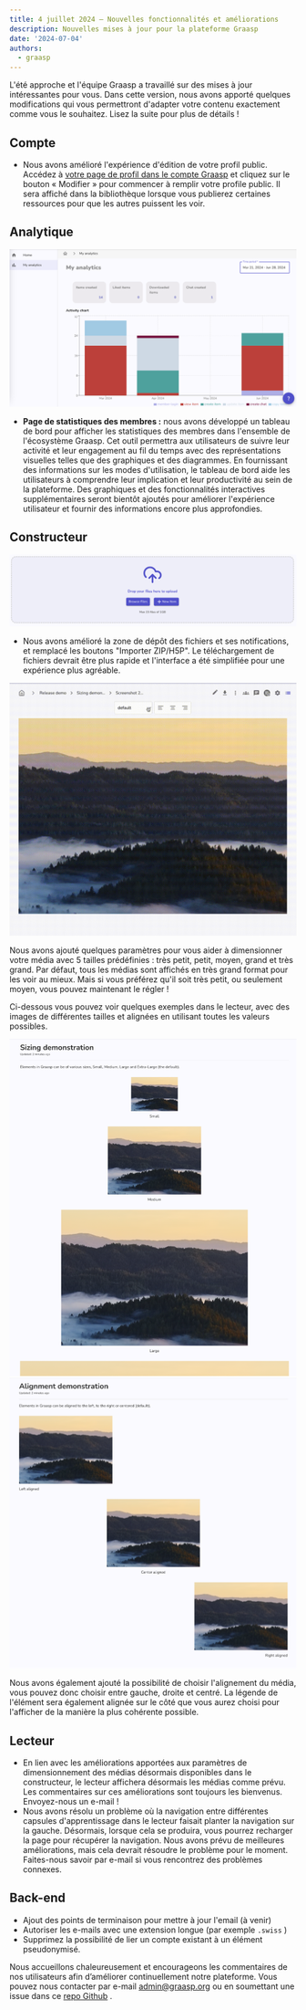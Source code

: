 ```yaml
---
title: 4 juillet 2024 – Nouvelles fonctionnalités et améliorations
description: Nouvelles mises à jour pour la plateforme Graasp
date: '2024-07-04'
authors:
  - graasp
---
```


L'été approche et l'équipe Graasp a travaillé sur des mises à jour intéressantes pour vous. Dans cette version, nous avons apporté quelques modifications qui vous permettront d'adapter votre contenu exactement comme vous le souhaitez. Lisez la suite pour plus de détails !

<!-- Everything below this will not be shown in the post overview -->

<!-- truncate -->

## Compte

- Nous avons amélioré l'expérience d'édition de votre profil public. Accédez à [votre page de profil dans le compte Graasp](https://account.graasp.org/profile) et cliquez sur le bouton « Modifier » pour commencer à remplir votre profile public. Il sera affiché dans la bibliothèque lorsque vous publierez certaines ressources pour que les autres puissent les voir.

## Analytique

![analytics member dashboard](./screenshots/2024-07-04-analytics-member-dashboard.png)

- **Page de statistiques des membres :** nous avons développé un tableau de bord pour afficher les statistiques des membres dans l'ensemble de l'écosystème Graasp. Cet outil permettra aux utilisateurs de suivre leur activité et leur engagement au fil du temps avec des représentations visuelles telles que des graphiques et des diagrammes. En fournissant des informations sur les modes d'utilisation, le tableau de bord aide les utilisateurs à comprendre leur implication et leur productivité au sein de la plateforme. Des graphiques et des fonctionnalités interactives supplémentaires seront bientôt ajoutés pour améliorer l'expérience utilisateur et fournir des informations encore plus approfondies.

## Constructeur

![upload file dropzone](./screenshots/2024-07-04-upload-file-dropzone.png)

- Nous avons amélioré la zone de dépôt des fichiers et ses notifications, et remplacé les boutons "Importer ZIP/H5P". Le téléchargement de fichiers devrait être plus rapide et l'interface a été simplifiée pour une expérience plus agréable.

![sizing and alignment demo](./screenshots/2024-07-04-sizing-and-alignment-demo.gif)

Nous avons ajouté quelques paramètres pour vous aider à dimensionner votre média avec 5 tailles prédéfinies : très petit, petit, moyen, grand et très grand. Par défaut, tous les médias sont affichés en très grand format pour les voir au mieux. Mais si vous préférez qu'il soit très petit, ou seulement moyen, vous pouvez maintenant le régler !

Ci-dessous vous pouvez voir quelques exemples dans le lecteur, avec des images de différentes tailles et alignées en utilisant toutes les valeurs possibles.

![sizing settings](./screenshots/2024-07-04-sizing-demo.png)
![alignment settings](./screenshots/2024-07-04-alignment-demo.png)

Nous avons également ajouté la possibilité de choisir l'alignement du média, vous pouvez donc choisir entre gauche, droite et centré. La légende de l'élément sera également alignée sur le côté que vous aurez choisi pour l'afficher de la manière la plus cohérente possible.

## Lecteur

- En lien avec les améliorations apportées aux paramètres de dimensionnement des médias désormais disponibles dans le constructeur, le lecteur affichera désormais les médias comme prévu. Les commentaires sur ces améliorations sont toujours les bienvenus. Envoyez-nous un e-mail !
- Nous avons résolu un problème où la navigation entre différentes capsules d'apprentissage dans le lecteur faisait planter la navigation sur la gauche. Désormais, lorsque cela se produira, vous pourrez recharger la page pour récupérer la navigation. Nous avons prévu de meilleures améliorations, mais cela devrait résoudre le problème pour le moment. Faites-nous savoir par e-mail si vous rencontrez des problèmes connexes.

## Back-end

- Ajout des points de terminaison pour mettre à jour l'email (à venir)
- Autoriser les e-mails avec une extension longue (par exemple `.swiss` )
- Supprimez la possibilité de lier un compte existant à un élément pseudonymisé.

<!-- Generic message -->

Nous accueillons chaleureusement et encourageons les commentaires de nos utilisateurs afin d’améliorer continuellement notre plateforme. Vous pouvez nous contacter par e-mail [admin@graasp.org](mailto:admin@graasp.org) ou en soumettant une issue dans ce [repo Github](https://github.com/graasp/graasp-feedback) .
